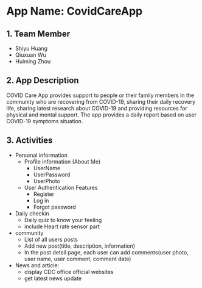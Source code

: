 # App Name: CovidCareApp

## 1. Team Member
- Shiyu Huang
- Qiuxuan Wu
- Huiming  Zhou


## 2. App Description
COVID Care App provides support to people or their family members in the community who are recovering 
from COVID-19, sharing their daily recovery life, sharing latest research about COVID-19 and providing 
resources for physical and mental support. The app provides a daily report based on user COVID-19 
symptoms situation.


## 3. Activities
- Personal information
    - Profile information (About Me)
        - UserName
        - UserPassword
        - UserPhoto
    - User Authentication Features
        - Register
        - Log in
        - Forgot password
- Daily checkin
    - Daily quiz to know your feeling
    - include Heart rate sensor part
- community
    - List of all users posts
    - Add new post(title, description, information)
    - In the post detail page, each user can add comments(user photo, user name, user comment, comment date)
- News and article:
    - display CDC office official websites
    - get latest news update
